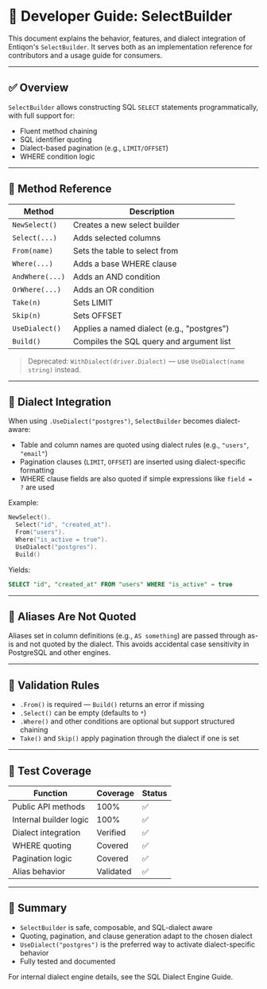 # 📘 Developer Guide: SelectBuilder

This document explains the behavior, features, and dialect integration of Entiqon's `SelectBuilder`. It serves both as an implementation reference for contributors and a usage guide for consumers.

---

## ✅ Overview

`SelectBuilder` allows constructing SQL `SELECT` statements programmatically, with full support for:

* Fluent method chaining
* SQL identifier quoting
* Dialect-based pagination (e.g., `LIMIT/OFFSET`)
* WHERE condition logic

---

## 🧱 Method Reference

| Method          | Description                                |
|-----------------|--------------------------------------------|
| `NewSelect()`   | Creates a new select builder               |
| `Select(...)`   | Adds selected columns                      |
| `From(name)`    | Sets the table to select from              |
| `Where(...)`    | Adds a base WHERE clause                   |
| `AndWhere(...)` | Adds an AND condition                      |
| `OrWhere(...)`  | Adds an OR condition                       |
| `Take(n)`       | Sets LIMIT                                 |
| `Skip(n)`       | Sets OFFSET                                |
| `UseDialect()`  | Applies a named dialect (e.g., "postgres") |
| `Build()`       | Compiles the SQL query and argument list   |

> Deprecated: `WithDialect(driver.Dialect)` — use `UseDialect(name string)` instead.

---

## 🧩 Dialect Integration

When using `.UseDialect("postgres")`, `SelectBuilder` becomes dialect-aware:

* Table and column names are quoted using dialect rules (e.g., `"users"`, `"email"`)
* Pagination clauses (`LIMIT`, `OFFSET`) are inserted using dialect-specific formatting
* WHERE clause fields are also quoted if simple expressions like `field = ?` are used

Example:

```go
NewSelect().
  Select("id", "created_at").
  From("users").
  Where("is_active = true").
  UseDialect("postgres").
  Build()
```

Yields:

```sql
SELECT "id", "created_at" FROM "users" WHERE "is_active" = true
```

---

## 🚫 Aliases Are Not Quoted

Aliases set in column definitions (e.g., `AS something`) are passed through as-is and not quoted by the dialect. This avoids accidental case sensitivity in PostgreSQL and other engines.

---

## 🧪 Validation Rules

* `.From()` is required — `Build()` returns an error if missing
* `.Select()` can be empty (defaults to `*`)
* `.Where()` and other conditions are optional but support structured chaining
* `Take()` and `Skip()` apply pagination through the dialect if one is set

---

## 🧪 Test Coverage

| Function               | Coverage  | Status |
|------------------------|-----------|--------|
| Public API methods     | 100%      | ✅      |
| Internal builder logic | 100%      | ✅      |
| Dialect integration    | Verified  | ✅      |
| WHERE quoting          | Covered   | ✅      |
| Pagination logic       | Covered   | ✅      |
| Alias behavior         | Validated | ✅      |

---

## 📌 Summary

* `SelectBuilder` is safe, composable, and SQL-dialect aware
* Quoting, pagination, and clause generation adapt to the chosen dialect
* `UseDialect("postgres")` is the preferred way to activate dialect-specific behavior
* Fully tested and documented

For internal dialect engine details, see the SQL Dialect Engine Guide.
